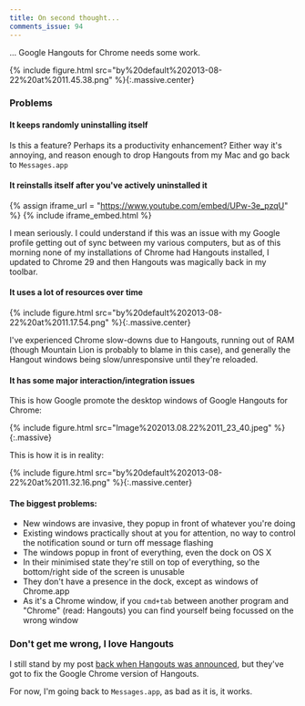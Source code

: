 ```yaml
---
title: On second thought...
comments_issue: 94
---
```

... Google Hangouts for Chrome needs some work.

<!-- more -->

{% include figure.html src="by%20default%202013-08-22%20at%2011.45.38.png" %}{:.massive.center}

### Problems

#### It keeps randomly uninstalling itself

Is this a feature? Perhaps its a productivity enhancement? Either way it's annoying, and reason enough to drop Hangouts from my Mac and go back to `Messages.app`

#### It reinstalls itself after you've actively uninstalled it

{% assign iframe_url = "https://www.youtube.com/embed/UPw-3e_pzqU" %}
{% include iframe_embed.html %}

I mean seriously. I could understand if this was an issue with my Google profile getting out of sync between my various computers, but as of this morning none of my installations of Chrome had Hangouts installed, I updated to Chrome 29 and then Hangouts was magically back in my toolbar.

#### It uses a lot of resources over time

{% include figure.html src="by%20default%202013-08-22%20at%2011.17.54.png" %}{:.massive.center}

I've experienced Chrome slow-downs due to Hangouts, running out of RAM (though Mountain Lion is probably to blame in this case), and generally the Hangout windows being slow/unresponsive until they're reloaded.

#### It has some major interaction/integration issues

This is how Google promote the desktop windows of Google Hangouts for Chrome:

{% include figure.html src="Image%202013.08.22%2011_23_40.jpeg" %}{:.massive}

This is how it is in reality:

{% include figure.html src="by%20default%202013-08-22%20at%2011.32.16.png" %}{:.massive.center}

#### The biggest problems:

- New windows are invasive, they popup in front of whatever you're doing
- Existing windows practically shout at you for attention, no way to control the notification sound or turn off message flashing
- The windows popup in front of everything, even the dock on OS X
- In their minimised state they're still on top of everything, so the bottom/right side of the screen is unusable
- They don't have a presence in the dock, except as windows of Chrome.app
- As it's a Chrome window, if you `cmd+tab` between another program and "Chrome" (read: Hangouts) you can find yourself being focussed on the wrong window


### Don't get me wrong, I love Hangouts

I still stand by my post [back when Hangouts was announced](/post/googles-relaunched-hangouts---wow/), but they've got to fix the Google Chrome version of Hangouts.

For now, I'm going back to `Messages.app`, as bad as it is, it works.
